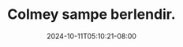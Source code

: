 --- 
title: "Colmey sampe berlendir."
description: "streaming  video bokep Colmey sampe berlendir.     new"
date: 2024-10-11T05:10:21-08:00
file_code: "4vms7qqdh09c"
draft: false
cover: "mn2sypm8pzorvbyx.jpg"
tags: ["Colmey", "sampe", "bokep-indo", "bokep-viral", "bokep-ig"]
length: 227
fld_id: "1483132"
foldername: "Ambiyah update"
categories: ["Ambiyah update"]
views: 5
---